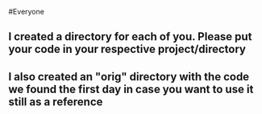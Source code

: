 #Everyone

## I created a directory for each of you.  Please put your code in your respective project/directory
## I also created an "orig" directory with the code we found the first day in case you want to use it still as a reference
